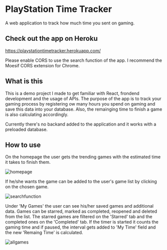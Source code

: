 # PlayStation Time Tracker
A web application to track how much time you sent on gaming.

## Check out the app on Heroku
https://playstationtimetracker.herokuapp.com/

Please enable CORS to use the search function of the app.
I recommend the Moesif CORS extension for Chrome.

## What is this
This is a demo project I made to get familiar with React, frondend development and the usage of APIs.
The purpose of the app is to track your gaming process by registering ow many hours you spend on gaming and save this data  into your database. Also, the remainging time to finish a game is also calculating accordingly.

Currently there's no backand added to the application and it works with a preloaded database.

## How to use
On the homepage the user gets the trending games with the estimated time it takes to finish them. 

![homepage](https://user-images.githubusercontent.com/35307122/69966337-6ec3a200-1516-11ea-906c-2337f844d253.png)

If he/she wants the game can be added to the user's game list by clicking on the chosen game.

![searchfunction](https://user-images.githubusercontent.com/35307122/69966512-d843b080-1516-11ea-82df-7b3087aa835b.png)

Under 'My Games' the user can see his/her saved games and additional data.
Games can be starred, marked as completed, reopened and deleted from the list.
The starred games are filtered on the 'Starred' tab and the completed ones on the 'Completed' tab.
If the timer is started it counts the gaming time and if paused, the interval gets added to 'My Time' field and the new 'Remaing Time' is calculated.

![allgames](https://user-images.githubusercontent.com/35307122/69966799-6e77d680-1517-11ea-8354-53d74faaafdd.png)










